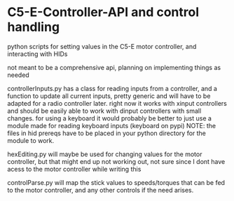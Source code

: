 # C5-E-Controller-API and control handling
 python scripts for setting values in the C5-E motor controller, and interacting with HIDs

not meant to be a comprehensive api, planning on implementing things as needed

controllerInputs.py has a class for reading inputs from a controller, and a function to update all current inputs, pretty generic and will have to be adapted for a radio controller later.
right now it works with xinput controllers and should be easily able to work with dinput controllers with small changes. for using a keyboard it would probably be better to just
use a module made for reading keyboard inputs (keyboard on pypi) NOTE: the files in hid prereqs have to be placed in your python directory for the module to work.

hexEditing.py will maybe be used for changing values for the motor controller, but that might end up not working out, not sure since I dont have acess to the motor controller while writing this

controlParse.py will map the stick values to speeds/torques that can be fed to the motor controller, and any other controls if the need arises.

